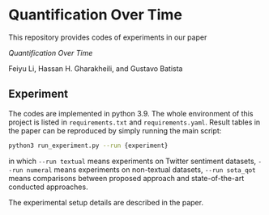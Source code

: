 # Quantification Over Time

This repository provides codes of experiments in our paper 

*Quantification Over Time*

Feiyu Li, Hassan H. Gharakheili, and Gustavo Batista

## Experiment

The codes are implemented in python 3.9. The whole environment of this project is listed in `requirements.txt` and `requirements.yaml`. Result tables in the paper can be reproduced by simply running the main script:

```bash
python3 run_experiment.py --run {experiment}
```

in which `--run textual` means experiments on Twitter sentiment datasets, `--run numeral` means experiments on non-textual datasets, `--run sota_qot` means comparisons between proposed approach and state-of-the-art conducted approaches.

The experimental setup details are described in the paper.
